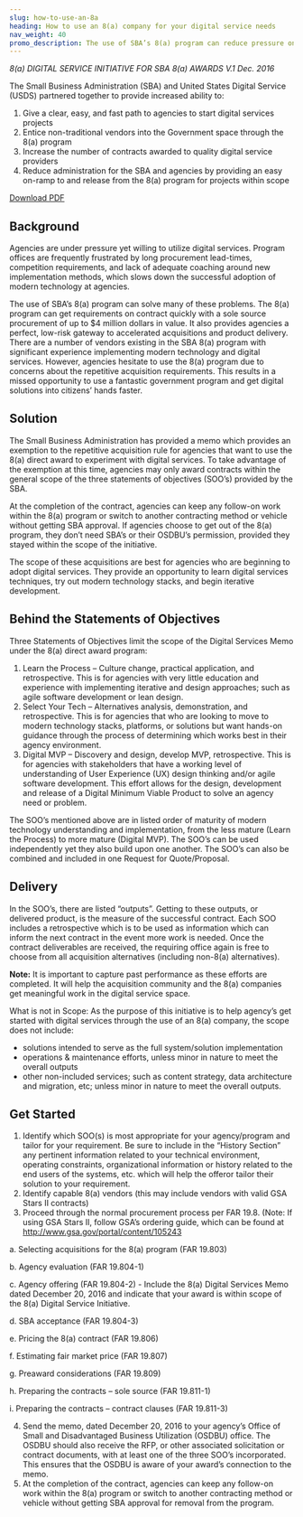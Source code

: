```yaml
---
slug: how-to-use-an-8a
heading: How to use an 8(a) company for your digital service needs
nav_weight: 40
promo_description: The use of SBA’s 8(a) program can reduce pressure on agencies to use digital services by shortening procurement lead times, ease competition requirements, and provide coaching around new implementation methods.
---
```


_8(a) DIGITAL SERVICE INITIATIVE FOR SBA 8(a) AWARDS_
_V.1 Dec. 2016_

The Small Business Administration (SBA) and United States Digital Service (USDS) partnered together to provide increased ability to:

1. Give a clear, easy, and fast path to agencies to start digital services projects
2. Entice non-traditional vendors into the Government space through the 8(a) program
3. Increase the number of contracts awarded to quality digital service providers
4. Reduce administration for the SBA and agencies by providing an easy on-ramp to and release from the 8(a) program for projects within scope

<a class="usa-button" target="_blank" href="/assets/files/USDS-HowTo8a.pdf">Download PDF</a>

## Background

Agencies are under pressure yet willing to utilize digital services. Program offices are frequently frustrated by long procurement lead-times, competition requirements, and lack of adequate coaching around new implementation methods, which slows down the successful adoption of modern technology at agencies.

The use of SBA’s 8(a) program can solve many of these problems. The 8(a) program can get requirements on contract quickly with a sole source procurement of up to $4 million dollars in value. It also provides agencies a perfect, low-risk gateway to accelerated acquisitions and product delivery. There are a number of vendors existing in the SBA 8(a) program with significant experience implementing modern technology and digital services. However, agencies hesitate to use the 8(a) program due to concerns about the repetitive acquisition requirements. This results in a missed opportunity to use a fantastic government program and get digital solutions into citizens’ hands faster.

## Solution

The Small Business Administration has provided a memo which provides an exemption to the repetitive acquisition rule for agencies that want to use the 8(a) direct award to experiment with digital services. To take advantage of the exemption at this time, agencies may only award contracts within the general scope of the three statements of objectives (SOO’s) provided by the SBA.

At the completion of the contract, agencies can keep any follow-on work within the 8(a) program or switch to another contracting method or vehicle without getting SBA approval. If agencies choose to get out of the 8(a) program, they don’t need SBA’s or their OSDBU’s permission, provided they stayed within the scope of the initiative.

The scope of these acquisitions are best for agencies who are beginning to adopt digital services. They provide an opportunity to learn digital services techniques, try out modern technology stacks, and begin iterative development.

## Behind the Statements of Objectives

Three Statements of Objectives limit the scope of the Digital Services Memo under the 8(a) direct award program:

1. Learn the Process – Culture change, practical application, and retrospective. This is for agencies with very little education and experience with implementing iterative and design approaches; such as agile software development or lean design.
2. Select Your Tech – Alternatives analysis, demonstration, and retrospective. This is for agencies that who are looking to move to modern technology stacks, platforms, or solutions but want hands-on guidance through the process of determining which works best in their agency environment.
3. Digital MVP – Discovery and design, develop MVP, retrospective. This is for agencies with stakeholders that have a working level of understanding of User Experience (UX) design thinking and/or agile software development. This effort allows for the design, development and release of a Digital Minimum Viable Product to solve an agency need or problem.

The SOO’s mentioned above are in listed order of maturity of modern technology understanding and implementation, from the less mature (Learn the Process) to more mature (Digital MVP). The SOO’s can be used independently yet they also build upon one another. The SOO’s can also be combined and included in one Request for Quote/Proposal.

## Delivery

In the SOO’s, there are listed “outputs”. Getting to these outputs, or delivered product, is the measure of the successful contract. Each SOO includes a retrospective which is to be used as information which can inform the next contract in the event more work is needed. Once the contract deliverables are received, the requiring office again is free to choose from all acquisition alternatives (including non-8(a) alternatives).

**Note:** It is important to capture past performance as these efforts are completed. It will help the acquisition community and the 8(a) companies get meaningful work in the digital service space.

What is not in Scope:
As the purpose of this initiative is to help agency’s get started with digital services through the use of an 8(a) company, the scope does not include:

- solutions intended to serve as the full system/solution implementation
- operations & maintenance efforts, unless minor in nature to meet the overall outputs
- other non-included services; such as content strategy, data architecture and migration, etc; unless minor in nature to meet the overall outputs.

## Get Started

1. Identify which SOO(s) is most appropriate for your agency/program and tailor for your requirement. Be sure to include in the “History Section” any pertinent information related to your technical environment, operating constraints, organizational information or history related to the end users of the systems, etc. which will help the offeror tailor their solution to your requirement.
2. Identify capable 8(a) vendors (this may include vendors with valid GSA Stars II contracts)
3. Proceed through the normal procurement process per FAR 19.8. (Note: If using GSA Stars II, follow GSA’s ordering guide, which can be found at http://www.gsa.gov/portal/content/105243

a. Selecting acquisitions for the 8(a) program (FAR 19.803)

b. Agency evaluation (FAR 19.804-1)

c. Agency offering (FAR 19.804-2) - Include the 8(a) Digital Services Memo dated December 20, 2016 and indicate that your award is within scope of the 8(a) Digital Service Initiative.

d. SBA acceptance (FAR 19.804-3)

e. Pricing the 8(a) contract (FAR 19.806)

f. Estimating fair market price (FAR 19.807)

g. Preaward considerations (FAR 19.809)

h. Preparing the contracts – sole source (FAR 19.811-1)

i. Preparing the contracts – contract clauses (FAR 19.811-3)

4. Send the memo, dated December 20, 2016 to your agency’s Office of Small and Disadvantaged Business Utilization (OSDBU) office. The OSDBU should also receive the RFP, or other associated solicitation or contract documents, with at least one of the three SOO’s incorporated. This ensures that the OSDBU is aware of your award’s connection to the memo.
5. At the completion of the contract, agencies can keep any follow-on work within the 8(a) program or switch to another contracting method or vehicle without getting SBA approval for removal from the program.
